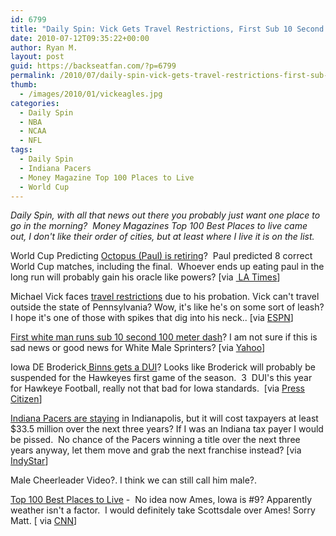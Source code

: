 ```yaml
---
id: 6799
title: "Daily Spin: Vick Gets Travel Restrictions, First Sub 10 Second  100 M Dash by White Male, Top 100 Best Places to Live"
date: 2010-07-12T09:35:22+00:00
author: Ryan M.
layout: post
guid: https://backseatfan.com/?p=6799
permalink: /2010/07/daily-spin-vick-gets-travel-restrictions-first-sub-10-second-100-m-dash-by-white-male-top-100-best-places-to-live/
thumb:
  - /images/2010/01/vickeagles.jpg
categories:
  - Daily Spin
  - NBA
  - NCAA
  - NFL
tags:
  - Daily Spin
  - Indiana Pacers
  - Money Magazine Top 100 Places to Live
  - World Cup
---
```


<div class="entry">
  <p>
    <em>Daily Spin, with all that news out there you probably just want one place to go in the morning?  Money Magazines Top 100 Best Places to live came out, I don't like their order of cities, but at least where I live it is on the list.</em>
  </p>

  <p>
    World Cup Predicting <a href="http://latimesblogs.latimes.com/sports_blog/2010/07/world-cup-paul-the-octupus-is-hanging-up-his-touting-tentacles.html">Octopus (Paul) is retiring</a>?  Paul predicted 8 correct World Cup matches, including the final.  Whoever ends up eating paul in the long run will probably gain his oracle like powers? [via <a href="http://latimesblogs.latimes.com/sports_blog/2010/07/world-cup-paul-the-octupus-is-hanging-up-his-touting-tentacles.html"> LA Times</a>]
  </p>

  <p>
    Michael Vick faces <a href="http://sports.espn.go.com/nfl/news/story?id=5370940&campaign=rss&source=ESPNHeadlines">travel restrictions</a> due to his probation. Vick can't travel outside the state of Pennsylvania? Wow, it's like he's on some sort of leash? I hope it's one of those with spikes that dig into his neck.. [via <a href="http://sports.espn.go.com/nfl/news/story?id=5370940&campaign=rss&source=ESPNHeadlines">ESPN</a>]
  </p>

  <p>
    <a href="http://news.yahoo.com/s/nm/20100709/sp_nm/us_athletics_lemaitre_1">First white man runs sub 10 second 100 meter dash</a>? I am not sure if this is sad news or good news for White Male Sprinters? [via <a href="http://news.yahoo.com/s/nm/20100709/sp_nm/us_athletics_lemaitre_1">Yahoo</a>]
  </p>

  <p>
    Iowa DE Broderick<a href="https://www.press-citizen.com/article/20100709/HAWKS0104/100709001/Iowa-defensive-end-Broderick-Binns-charged-with-OWI"> Binns gets a DUI</a>? Looks like Broderick will probably be suspended for the Hawkeyes first game of the season.  3  DUI's this year for Hawkeye Football, really not that bad for Iowa standards.  [via <a href="https://www.press-citizen.com/article/20100709/HAWKS0104/100709001/Iowa-defensive-end-Broderick-Binns-charged-with-OWI">Press Citizen</a>]
  </p>

  <p>
    <a href="https://www.indystar.com/article/20100712/SPORTS04/7120329/1004/SPORTS/Pacers-getting-33.5-million-to-stay">Indiana Pacers are staying</a> in Indianapolis, but it will cost taxpayers at least $33.5 million over the next three years? If I was an Indiana tax payer I would be pissed.  No chance of the Pacers winning a title over the next three years anyway, let them move and grab the next franchise instead? [via <a href="https://www.indystar.com/article/20100712/SPORTS04/7120329/1004/SPORTS/Pacers-getting-33.5-million-to-stay">IndyStar</a>]
  </p>

  <p>
    Male Cheerleader Video?. I think we can still call him male?.<br />
  </p>

  <p>
    <a href="http://money.cnn.com/magazines/moneymag/bplive/2010/top100/">Top 100 Best Places to Live</a> -  No idea now Ames, Iowa is #9? Apparently weather isn't a factor.  I would definitely take Scottsdale over Ames! Sorry Matt. [ via <a href="http://money.cnn.com/magazines/moneymag/bplive/2010/top100/">CNN</a>]
  </p>
</div>
